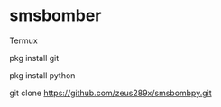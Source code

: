 # smsbomber

Termux 

pkg install git

pkg install python 

git clone  https://github.com/zeus289x/smsbombpy.git
